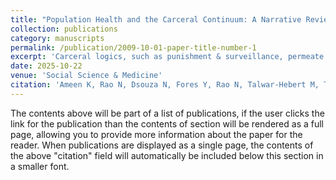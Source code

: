 ```yaml
---
title: "Population Health and the Carceral Continuum: A Narrative Review"
collection: publications
category: manuscripts
permalink: /publication/2009-10-01-paper-title-number-1
excerpt: 'Carceral logics, such as punishment & surveillance, permeate social systems. These include migration, state benefits distribution, public education, and more. We review the literature examining carcerality as a community health exposure'
date: 2025-10-22
venue: 'Social Science & Medicine'
citation: 'Ameen K, Rao N, Dsouza N, Fores Y, Rao N, Talwar-Hebert M, Tan M, Walts Z. Population Health and the Carceral Continuum: A Narrative Review. Social Science & Medicine. 2025. DOI: 10.1016/j.socscimed.2025.118666'
---
```

The contents above will be part of a list of publications, if the user clicks the link for the publication than the contents of section will be rendered as a full page, allowing you to provide more information about the paper for the reader. When publications are displayed as a single page, the contents of the above "citation" field will automatically be included below this section in a smaller font.
